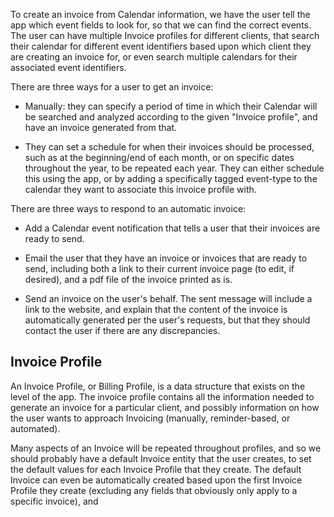 To create an invoice from Calendar information, we have the user tell the app
which event fields to look for, so that we can find the correct events. The user
can have multiple Invoice profiles for different clients, that search their
calendar for different event identifiers based upon which client they are
creating an invoice for, or even search multiple calendars for their associated
event identifiers.

There are three ways for a user to get an invoice:
 * Manually: they can specify a period of time in which their Calendar will be
 searched and analyzed according to the given "Invoice profile", and have an
 invoice generated from that.

 * They can set a schedule for when their invoices should be processed, such as
 at the beginning/end of each month, or on specific dates throughout the year,
 to be repeated each year. They can either schedule this using the app, or by
 adding a specifically tagged event-type to the calendar they want to associate
 this invoice profile with.

There are three ways to respond to an automatic invoice:
  * Add a Calendar event notification that tells a user that their invoices
  are ready to send.

  * Email the user that they have an invoice or invoices that are ready to send,
  including both a link to their current invoice page (to edit, if desired), and
  a pdf file of the invoice printed as is.

  * Send an invoice on the user's behalf. The sent message will include a link
  to the website, and explain that the content of the invoice is automatically
  generated per the user's requests, but that they should contact the user if
  there are any discrepancies.


## Invoice Profile
An Invoice Profile, or Billing Profile, is a data structure that exists on the
level of the app. The invoice profile contains all the information needed to
generate an invoice for a particular client, and possibly information on how the
user wants to approach Invoicing (manually, reminder-based, or automated).

Many aspects of an Invoice will be repeated throughout profiles, and so we
should probably have a default Invoice entity that the user creates, to set the
default values for each Invoice Profile that they create. The default Invoice
can even be automatically created based upon the first Invoice Profile they
create (excluding any fields that obviously only apply to a specific invoice),
and
